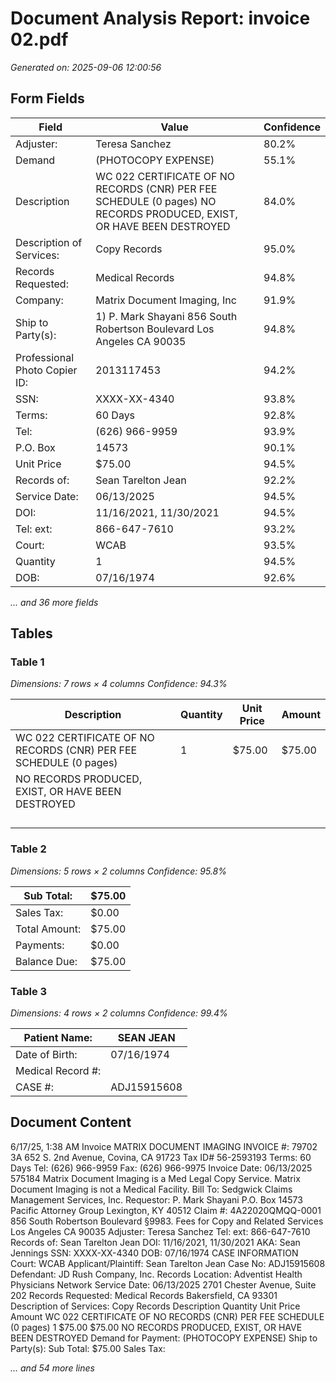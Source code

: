 # Document Analysis Report: invoice 02.pdf

*Generated on: 2025-09-06 12:00:56*

## Form Fields


| Field | Value | Confidence |
|-------|-------|------------|
| Adjuster: | Teresa Sanchez | 80.2% |
| Demand | (PHOTOCOPY EXPENSE) | 55.1% |
| Description | WC 022 CERTIFICATE OF NO RECORDS (CNR) PER FEE SCHEDULE (0 pages) NO RECORDS PRODUCED, EXIST, OR HAVE BEEN DESTROYED | 84.0% |
| Description of Services: | Copy Records | 95.0% |
| Records Requested: | Medical Records | 94.8% |
| Company: | Matrix Document Imaging, Inc | 91.9% |
| Ship to Party(s): | 1) P. Mark Shayani 856 South Robertson Boulevard Los Angeles CA 90035 | 94.8% |
| Professional Photo Copier ID: | 2013117453 | 94.2% |
| SSN: | XXXX-XX-4340 | 93.8% |
| Terms: | 60 Days | 92.8% |
| Tel: | (626) 966-9959 | 93.9% |
| P.O. Box | 14573 | 90.1% |
| Unit Price | $75.00 | 94.5% |
| Records of: | Sean Tarelton Jean | 92.2% |
| Service Date: | 06/13/2025 | 94.5% |
| DOI: | 11/16/2021, 11/30/2021 | 94.5% |
| Tel: ext: | 866-647-7610 | 93.2% |
| Court: | WCAB | 93.5% |
| Quantity | 1 | 94.5% |
| DOB: | 07/16/1974 | 92.6% |

*... and 36 more fields*

## Tables


### Table 1
*Dimensions: 7 rows × 4 columns*
*Confidence: 94.3%*

| Description | Quantity | Unit Price | Amount |
|---|---|---|---|
| WC 022 CERTIFICATE OF NO RECORDS (CNR) PER FEE SCHEDULE (0 pages) | 1 | $75.00 | $75.00 |
| NO RECORDS PRODUCED, EXIST, OR HAVE BEEN DESTROYED |  |  |  |
|  |  |  |  |
|  |  |  |  |
|  |  |  |  |
|  |  |  |  |

### Table 2
*Dimensions: 5 rows × 2 columns*
*Confidence: 95.8%*

| Sub Total: | $75.00 |
|---|---|
| Sales Tax: | $0.00 |
| Total Amount: | $75.00 |
| Payments: | $0.00 |
| Balance Due: | $75.00 |

### Table 3
*Dimensions: 4 rows × 2 columns*
*Confidence: 99.4%*

| Patient Name: | SEAN JEAN |
|---|---|
| Date of Birth: | 07/16/1974 |
| Medical Record #: |  |
| CASE #: | ADJ15915608 |

## Document Content

6/17/25, 1:38 AM
Invoice
MATRIX DOCUMENT IMAGING
INVOICE #: 79702 3A
652 S. 2nd Avenue, Covina, CA 91723
Tax ID# 56-2593193 Terms: 60 Days
Tel: (626) 966-9959 Fax: (626) 966-9975
Invoice Date: 06/13/2025
575184
Matrix Document Imaging is a Med Legal Copy Service. Matrix Document Imaging is not a Medical Facility.
Bill To: Sedgwick Claims Management Services, Inc.
Requestor: P. Mark Shayani
P.O. Box 14573
Pacific Attorney Group
Lexington, KY 40512 Claim #: 4A22020QMQQ-0001
856 South Robertson Boulevard
§9983. Fees for Copy and Related Services
Los Angeles CA 90035
Adjuster: Teresa Sanchez
Tel: ext: 866-647-7610
Records of: Sean Tarelton Jean
DOI: 11/16/2021, 11/30/2021
AKA: Sean Jennings
SSN: XXXX-XX-4340 DOB: 07/16/1974
CASE INFORMATION
Court: WCAB
Applicant/Plaintiff: Sean Tarelton Jean
Case No: ADJ15915608
Defendant: JD Rush Company, Inc.
Records Location: Adventist Health Physicians Network
Service Date: 06/13/2025
2701 Chester Avenue, Suite 202
Records Requested: Medical Records
Bakersfield, CA 93301
Description of Services: Copy Records
Description
Quantity
Unit Price
Amount
WC 022 CERTIFICATE OF NO RECORDS (CNR) PER FEE SCHEDULE
(0 pages)
1
$75.00
$75.00
NO RECORDS PRODUCED, EXIST, OR HAVE BEEN DESTROYED
Demand for Payment: (PHOTOCOPY EXPENSE)
Ship to Party(s):
Sub Total:
$75.00
Sales Tax:

*... and 54 more lines*